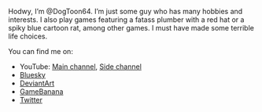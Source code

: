 Hodwy, I’m @DogToon64. I’m just some guy who has many hobbies and interests. I also play games featuring a fatass plumber with a red hat or a spiky blue cartoon rat, among other games. I must have made some terrible life choices.

You can find me on:
* YouTube: <a href = "https://www.youtube.com/@DogToon64" target = "_blank">Main channel</a>, <a href = "https://www.youtube.com/@DogToon64sSideChannel" target = "_blank">Side channel</a>
* <a href = "https://bsky.app/profile/dogtoon64.bsky.social" target = "_blank">Bluesky</a>
* <a href = "https://www.deviantart.com/dogtoon64" target = "_blank">DeviantArt</a>
* <a href = "https://gamebanana.com/members/2982269" target = "_blank">GameBanana</a>
* <a href = "https://www.deviantart.com/dogtoon64" target = "_blank">Twitter</a>

<!---
DogToon64/DogToon64 is a ✨ special ✨ repository because its `README.md` (this file) appears on your GitHub profile.
You can click the Preview link to take a look at your changes.
--->
